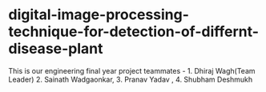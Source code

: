 # digital-image-processing-technique-for-detection-of-differnt-disease-plant
This is our engineering final year project teammates - 1. Dhiraj Wagh(Team Leader) 2. Sainath Wadgaonkar, 3. Pranav Yadav , 4. Shubham Deshmukh
